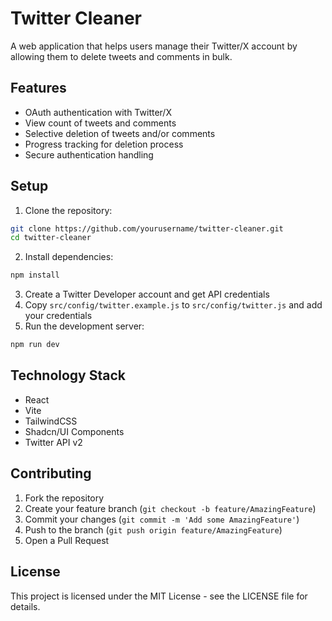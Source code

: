 # Twitter Cleaner

A web application that helps users manage their Twitter/X account by allowing them to delete tweets and comments in bulk.

## Features

- OAuth authentication with Twitter/X
- View count of tweets and comments
- Selective deletion of tweets and/or comments
- Progress tracking for deletion process
- Secure authentication handling

## Setup

1. Clone the repository:
```bash
git clone https://github.com/yourusername/twitter-cleaner.git
cd twitter-cleaner
```

2. Install dependencies:
```bash
npm install
```

3. Create a Twitter Developer account and get API credentials
4. Copy `src/config/twitter.example.js` to `src/config/twitter.js` and add your credentials
5. Run the development server:
```bash
npm run dev
```

## Technology Stack

- React
- Vite
- TailwindCSS
- Shadcn/UI Components
- Twitter API v2

## Contributing

1. Fork the repository
2. Create your feature branch (`git checkout -b feature/AmazingFeature`)
3. Commit your changes (`git commit -m 'Add some AmazingFeature'`)
4. Push to the branch (`git push origin feature/AmazingFeature`)
5. Open a Pull Request

## License

This project is licensed under the MIT License - see the LICENSE file for details.
